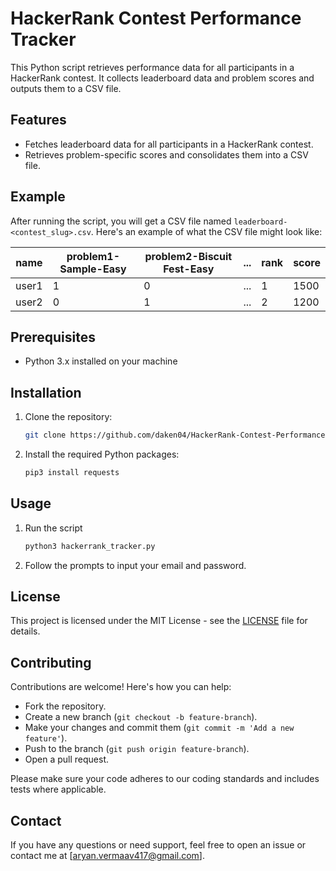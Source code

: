 # HackerRank Contest Performance Tracker

This Python script retrieves performance data for all participants in a HackerRank contest. It collects leaderboard data and problem scores and outputs them to a CSV file.

## Features

- Fetches leaderboard data for all participants in a HackerRank contest.
- Retrieves problem-specific scores and consolidates them into a CSV file.

## Example

After running the script, you will get a CSV file named `leaderboard-<contest_slug>.csv`. Here's an example of what the CSV file might look like:

| name               | problem1-Sample-Easy | problem2-Biscuit Fest-Easy | ... | rank | score |
|--------------------|----------------------|----------------------------|-----|------|-------|
| user1              | 1                    | 0                          | ... | 1    | 1500  |
| user2              | 0                    | 1                          | ... | 2    | 1200  |


## Prerequisites

- Python 3.x installed on your machine


## Installation

1. Clone the repository:
   ```bash
   git clone https://github.com/daken04/HackerRank-Contest-Performance-Tracker
   ```

2. Install the required Python packages:
   ```bash
   pip3 install requests
   ```

## Usage

1. Run the script
   ```bash
   python3 hackerrank_tracker.py
   ```

2. Follow the prompts to input your email and password.

## License

This project is licensed under the MIT License - see the [LICENSE](LICENSE) file for details.

## Contributing

Contributions are welcome! Here's how you can help:

- Fork the repository.
- Create a new branch (`git checkout -b feature-branch`).
- Make your changes and commit them (`git commit -m 'Add a new feature'`).
- Push to the branch (`git push origin feature-branch`).
- Open a pull request.

Please make sure your code adheres to our coding standards and includes tests where applicable.

## Contact

If you have any questions or need support, feel free to open an issue or contact me at [aryan.vermaav417@gmail.com].


